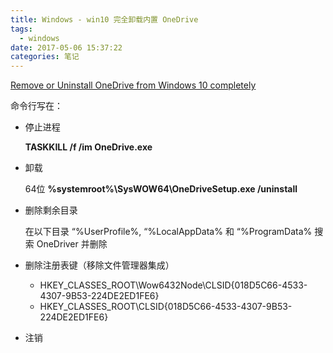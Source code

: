 ```yaml
---
title: Windows - win10 完全卸载内置 OneDrive
tags:
  - windows
date: 2017-05-06 15:37:22
categories: 笔记
---
```


[Remove or Uninstall OneDrive from Windows 10 completely](http://www.thewindowsclub.com/uninstall-onedrive-windows-10)

命令行写在：

+ 停止进程

  **TASKKILL /f /im OneDrive.exe**

+ 卸载

  64位 **%systemroot%\SysWOW64\OneDriveSetup.exe /uninstall**

+ 删除剩余目录

  在以下目录 “%UserProfile%, “%LocalAppData% 和 “%ProgramData% 搜索 OneDriver 并删除

+ 删除注册表键（移除文件管理器集成）

  - HKEY_CLASSES_ROOT\Wow6432Node\CLSID\{018D5C66-4533-4307-9B53-224DE2ED1FE6}
  - HKEY_CLASSES_ROOT\CLSID\{018D5C66-4533-4307-9B53-224DE2ED1FE6}

+ 注销

